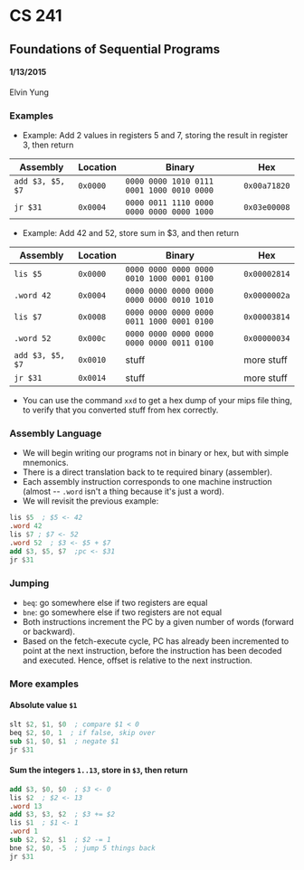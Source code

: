 # CS 241
## Foundations of Sequential Programs
#### 1/13/2015
Elvin Yung

### Examples
* Example: Add 2 values in registers 5 and 7, storing the result in register 3, then return

| Assembly | Location | Binary | Hex |
|-|-|-|-|
| `add $3, $5, $7` | `0x0000` | `0000 0000 1010 0111 0001 1000 0010 0000` | `0x00a71820` |
| `jr $31` | `0x0004` | `0000 0011 1110 0000 0000 0000 0000 1000` | `0x03e00008` |

* Example: Add 42 and 52, store sum in $3, and then return

| Assembly | Location | Binary | Hex |
|-|-|-|-|
|`lis $5` | `0x0000` | `0000 0000 0000 0000 0010 1000 0001 0100` | `0x00002814` |
|`.word 42` | `0x0004` | `0000 0000 0000 0000 0000 0000 0010 1010` | `0x0000002a` |
|`lis $7` | `0x0008` | `0000 0000 0000 0000 0011 1000 0001 0100` | `0x00003814` |
|`.word 52` | `0x000c` | `0000 0000 0000 0000 0000 0000 0011 0100` | `0x00000034` |
|`add $3, $5, $7` | `0x0010` | stuff | more stuff |
|`jr $31` | `0x0014` | stuff | more stuff |

* You can use the command `xxd` to get a hex dump of your mips file thing, to verify that you converted stuff from hex correctly.

### Assembly Language
* We will begin writing our programs not in binary or hex, but with simple mnemonics.
* There is a direct translation back to te required binary (assembler). 
* Each assembly instruction corresponds to one machine instruction (almost -- `.word` isn't a thing because it's just a word).
* We will revisit the previous example:

```nasm
lis $5  ; $5 <- 42
.word 42
lis $7 ; $7 <- 52
.word 52  ; $3 <- $5 + $7
add $3, $5, $7  ;pc <- $31
jr $31
```

### Jumping
* `beq`: go somewhere else if two registers are equal
* `bne`: go somewhere else if two registers are not equal
* Both instructions increment the PC by a given number of words (forward or backward). 
* Based on the fetch-execute cycle, PC has already been incremented to point at the next instruction, before the instruction has been decoded and executed. Hence, offset is relative to the next instruction.

### More examples
#### Absolute value `$1`
```nasm
slt $2, $1, $0  ; compare $1 < 0
beq $2, $0, 1  ; if false, skip over
sub $1, $0, $1  ; negate $1
jr $31
```

#### Sum the integers `1..13`, store in `$3`, then return
```nasm
add $3, $0, $0  ; $3 <- 0
lis $2  ; $2 <- 13
.word 13
add $3, $3, $2  ; $3 += $2
lis $1  ; $1 <- 1
.word 1
sub $2, $2, $1  ; $2 -= 1
bne $2, $0, -5  ; jump 5 things back
jr $31
```

